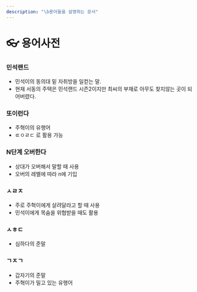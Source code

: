 ```yaml
---
description: "\b용어들을 설명하는 문서"
---
```


# 👓 용어사전

### 민석랜드

* 민석이의 동의대 밑 자취방을 일컫는 말.
* 현재 서동의 주택은 민석랜드 시즌2이지만 최씨의 부재로 아무도 찾지않는 곳이 되어버렸다.

### 또이런다

* 주혁이의 유행어
* ㄸㅇㄹㄷ 로 활용 가능

### N단계 오버한다

* 상대가 오버해서 말할 때 사용
* 오버의 레벨에 따라 n에 기입

### ㅅㄹㅈ

* 주로 주혁이에게 살려달라고 할 때 사용
* 민석이에게 목숨을 위협받을 때도 활용

### ㅅㅎㄷ

* 심하다의 준말

### ㄱㅈㄱ

* 갑자기의 준말
* 주혁이가 밀고 있는 유행어

